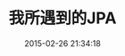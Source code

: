---
layout: post
title: "我所遇到的JPA"
date: 2015-02-26 21:34:18
comments: true
share: true
description: java with JPA
tags:
- java
- JPA
---
